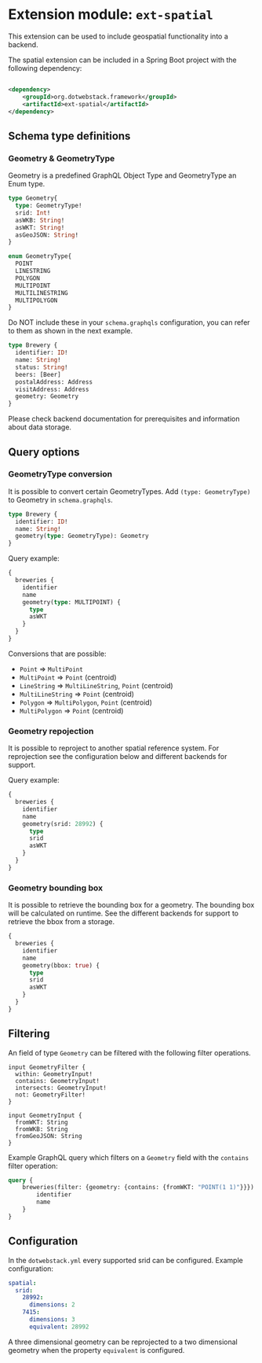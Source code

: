 # Extension module: `ext-spatial`

This extension can be used to include geospatial functionality into a backend.

The spatial extension can be included in a Spring Boot project with the following dependency:

```xml

<dependency>
    <groupId>org.dotwebstack.framework</groupId>
    <artifactId>ext-spatial</artifactId>
</dependency>
```

## Schema type definitions

### Geometry & GeometryType

Geometry is a predefined GraphQL Object Type and GeometryType an Enum type.

```graphql
type Geometry{
  type: GeometryType!
  srid: Int!
  asWKB: String!
  asWKT: String!
  asGeoJSON: String!
}

enum GeometryType{
  POINT
  LINESTRING
  POLYGON
  MULTIPOINT
  MULTILINESTRING
  MULTIPOLYGON
}
```

Do NOT include these in your `schema.graphqls` configuration, you can refer to them as shown in the next example.

```graphql
type Brewery {
  identifier: ID!
  name: String!
  status: String!
  beers: [Beer]
  postalAddress: Address
  visitAddress: Address
  geometry: Geometry
}
```

Please check backend documentation for prerequisites and information about data storage.

## Query options

### GeometryType conversion

It is possible to convert certain GeometryTypes. Add `(type: GeometryType)` to Geometry in `schema.graphqls`.

```graphql
type Brewery {
  identifier: ID!
  name: String!
  geometry(type: GeometryType): Geometry
}
```

Query example:

```graphql
{
  breweries {
    identifier
    name
    geometry(type: MULTIPOINT) {
      type
      asWKT
    }
  }
}
```

Conversions that are possible:

- `Point` => `MultiPoint`
- `MultiPoint` => `Point` (centroid)
- `LineString` => `MultiLineString`, `Point` (centroid)
- `MultiLineString` => `Point` (centroid)
- `Polygon` => `MultiPolygon`, `Point` (centroid)
- `MultiPolygon` => `Point` (centroid)

### Geometry repojection

It is possible to reproject to another spatial reference system. For reprojection see the configuration below and 
different backends for support.

Query example:

```graphql
{
  breweries {
    identifier
    name
    geometry(srid: 28992) {
      type
      srid
      asWKT
    }
  }
}
```

### Geometry bounding box

It is possible to retrieve the bounding box for a geometry. The bounding box will be calculated on runtime. See the 
different backends for support to retrieve the bbox from a storage.

```graphql
{
  breweries {
    identifier
    name
    geometry(bbox: true) {
      type
      srid
      asWKT
    }
  }
}
```

## Filtering

An field of type `Geometry` can be filtered with the following filter operations. 

```
input GeometryFilter {
  within: GeometryInput!
  contains: GeometryInput!
  intersects: GeometryInput!
  not: GeometryFilter!
}

input GeometryInput {
  fromWKT: String
  fromWKB: String
  fromGeoJSON: String
}
```

Example GraphQL query which filters on a `Geometry` field with the `contains` filter operation:

```graphql
query {
    breweries(filter: {geometry: {contains: {fromWKT: "POINT(1 1)"}}}) {
        identifier
        name
    }
}
```

## Configuration

In the `dotwebstack.yml` every supported srid can be configured. Example configuration:

```yaml
spatial:
  srid:
    28992:
      dimensions: 2
    7415:
      dimensions: 3
      equivalent: 28992
```

A three dimensional geometry can be reprojected to a two dimensional geometry when the property `equivalent` is configured.

